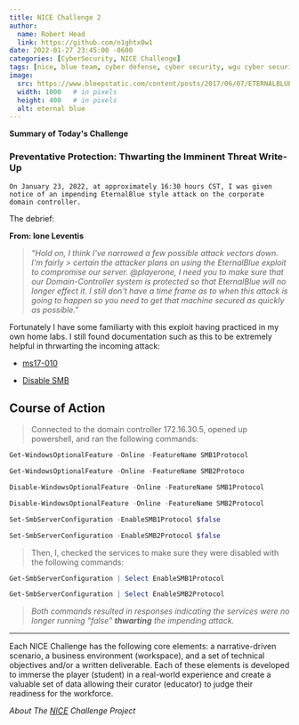 ```yaml
---
title: NICE Challenge 2
author:
  name: Robert Head
  link: https://github.com/n1ghtx0w1
date: 2022-01-27 23:45:00 -0600
categories: [CyberSecurity, NICE Challenge]
tags: [nice, blue team, cyber defense, cyber security, wgu cyber security club, eternal blue, smb, ms17-010, nice challenge 2, thwarting the imminent threat]
image:
  src: https://www.bleepstatic.com/content/posts/2017/06/07/ETERNALBLUE.jpg
  width: 1000   # in pixels
  height: 400   # in pixels
  alt: eternal blue
---
```

   
**Summary of Today's Challenge**

### Preventative Protection: Thwarting the Imminent Threat Write-Up

`On January 23, 2022, at approximately 16:30 hours CST, I was given notice of an impending EternalBlue style attack on the corporate domain controller.`

The debrief:

**From:  Ione Leventis**

>*"Hold on, I think I've narrowed a few possible attack vectors down. I'm fairly > certain the attacker plans on using the EternalBlue exploit to compromise our server. @playerone, I need you to make sure that our Domain-Controller system is protected so that EternalBlue will no longer effect it. I still don't have a time frame as to when this attack is going to happen so you need to get that machine secured as quickly as possible."*

Fortunately I have some familiarty with this exploit having practiced in my own home labs.  I still found documentation such as this to be extremely helpful in thrwarting the incoming attack:

  - [ms17-010](https://docs.microsoft.com/en-us/security-updates/securitybulletins/2017/ms17-010)

  - [Disable SMB](https://docs.microsoft.com/en-us/windows-server/storage/file-server/troubleshoot/detect-enable-and-disable-smbv1-v2-v3) 

## Course of Action

> Connected to the domain controller 172.16.30.5, opened up powershell, and ran the following commands:

```powershell
Get-WindowsOptionalFeature -Online -FeatureName SMB1Protocol
```

```powershell
Get-WindowsOptionalFeature -Online -FeatureName SMB2Protoco
```

```powershell
Disable-WindowsOptionalFeature -Online -FeatureName SMB1Protocol
```

```powershell
Disable-WindowsOptionalFeature -Online -FeatureName SMB2Protocol
```

```powershell
Set-SmbServerConfiguration -EnableSMB1Protocol $false
```

```powershell
Set-SmbServerConfiguration -EnableSMB2Protocol $false
```

> Then, I, checked the services to make sure they were disabled with the following commands:

```powershell
Get-SmbServerConfiguration | Select EnableSMB1Protocol
```

```powershell
Get-SmbServerConfiguration | Select EnableSMB2Protocol
```

>*Both commands resulted in responses indicating the services were no longer running "false" **thwarting** the impending attack.*

---

Each NICE Challenge has the following core elements: a narrative-driven scenario, a business environment (workspace), and a set of technical objectives and/or a written deliverable. Each of these elements is developed to immerse the player (student) in a real-world experience and create a valuable set of data allowing their curator (educator) to judge their readiness for the workforce.

*About The [NICE](https://nice-challenge.com/) Challenge Project*